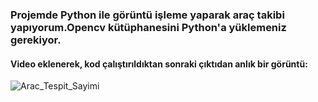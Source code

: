 
### Projemde Python ile görüntü işleme yaparak araç takibi yapıyorum.Opencv kütüphanesini Python'a yüklemeniz gerekiyor.
#### Video eklenerek, kod çalıştırıldıktan sonraki çıktıdan anlık bir görüntü:

![Arac_Tespit_Sayimi](https://user-images.githubusercontent.com/56633000/103480935-a6bba980-4de8-11eb-823a-c9dcdb8c8195.PNG)
